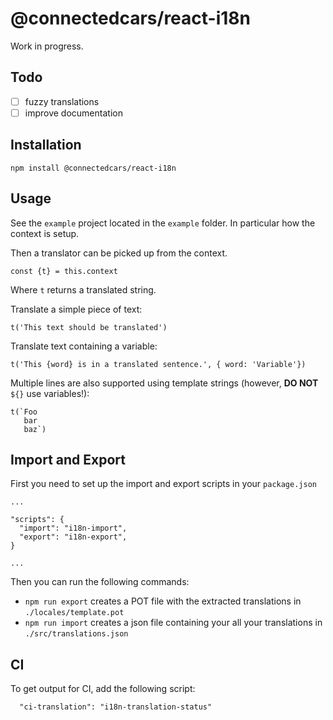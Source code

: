 # @connectedcars/react-i18n

Work in progress.

## Todo
- [ ] fuzzy translations
- [ ] improve documentation

## Installation

`npm install @connectedcars/react-i18n`

## Usage

See the `example` project located in the `example` folder. In particular how the context is setup.

Then a translator can be picked up from the context.

`const {t} = this.context`

Where `t` returns a translated string.

Translate a simple piece of text:

`t('This text should be translated')`

Translate text containing a variable:

`t('This {word} is in a translated sentence.', { word: 'Variable'})`

Multiple lines are also supported using template strings (however, **DO NOT** `${}` use variables!):

```
t(`Foo
   bar
   baz`)
```

## Import and Export

First you need to set up the import and export scripts in your `package.json`
```
...

"scripts": {
  "import": "i18n-import",
  "export": "i18n-export",
}

...
```
Then you can run the following commands:
* `npm run export` creates a POT file with the extracted translations in `./locales/template.pot`
* `npm run import` creates a json file containing your all your translations in `./src/translations.json`

## CI

To get output for CI, add the following script:
```
  "ci-translation": "i18n-translation-status"
```
